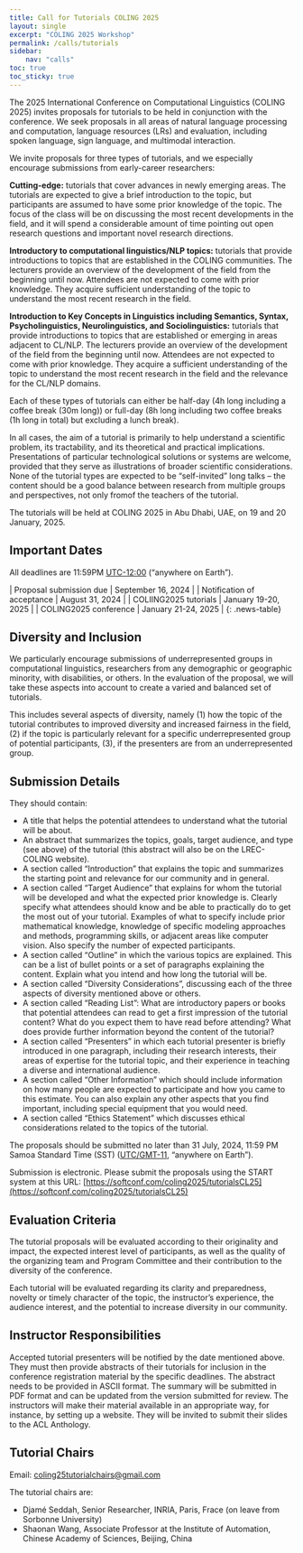 ```yaml
---
title: Call for Tutorials COLING 2025
layout: single
excerpt: "COLING 2025 Workshop"
permalink: /calls/tutorials
sidebar: 
    nav: "calls"
toc: true
toc_sticky: true
---
```


The 2025 International Conference on Computational Linguistics (COLING 2025) invites proposals for tutorials to be held in conjunction with the conference. We seek proposals in all areas of natural language processing and computation, language resources (LRs) and evaluation, including spoken language, sign language, and multimodal interaction.

We invite proposals for three types of tutorials, and we especially encourage submissions from early-career researchers:

**Cutting-edge:** tutorials that cover advances in newly emerging areas. The tutorials are expected to give a brief introduction to the topic, but participants are assumed to have some prior knowledge of the topic. The focus of the class will be on discussing the most recent developments in the field, and it will spend a considerable amount of time pointing out open research questions and important novel research directions.

**Introductory to computational linguistics/NLP topics:** tutorials that provide introductions to topics that are established in the COLING communities. The lecturers provide an overview of the development of the field from the beginning until now. Attendees are not expected to come with prior knowledge. They acquire sufficient understanding of the topic to understand the most recent research in the field.

**Introduction to Key Concepts in Linguistics including Semantics, Syntax, Psycholinguistics, Neurolinguistics, and Sociolinguistics:** tutorials that provide introductions to topics that are established or emerging in areas adjacent to CL/NLP. The lecturers provide an overview of the development of the field from the beginning until now. Attendees are not expected to come with prior knowledge. They acquire a sufficient understanding of the topic to understand the most recent research in the field and the relevance for the CL/NLP domains.

Each of these types of tutorials can either be half-day (4h long including a coffee break (30m long)) or full-day (8h long including two coffee breaks (1h long in total) but excluding a lunch break).

In all cases, the aim of a tutorial is primarily to help understand a scientific problem, its tractability, and its theoretical and practical implications. Presentations of particular technological solutions or systems are welcome, provided that they serve as illustrations of broader scientific considerations. None of the tutorial types are expected to be “self-invited” long talks – the content should be a good balance between research from multiple groups and perspectives, not only fromof the teachers of the tutorial.

The tutorials will be held at COLING 2025 in Abu Dhabi, UAE, on 19 and 20 January, 2025.

## Important Dates

All deadlines are 11:59PM [UTC-12:00](https://www.timeanddate.com/time/zone/timezone/utc-12) (“anywhere on Earth”).

<style>
.news-table { font-size: .9em; table-layout: fixed; text-align: left; }
.news-table tr td:nth-child(1) { font-weight: bold; width: 80em; }
.news-table tr td:nth-child(2) { width: 55em; }
</style>

| Proposal submission due | September 16, 2024 |
| Notification of acceptance | August 31, 2024 |
| COLIING2025 tutorials | January 19-20, 2025 |
| COLING2025 conference | January 21-24, 2025 |
{: .news-table}

## Diversity and Inclusion

We particularly encourage submissions of underrepresented groups in computational linguistics, researchers from any demographic or geographic minority, with disabilities, or others. In the evaluation of the proposal, we will take these aspects into account to create a varied and balanced set of tutorials.

This includes several aspects of diversity, namely (1) how the topic of the tutorial contributes to improved diversity and increased fairness in the field, (2) if the topic is particularly relevant for a specific underrepresented group of potential participants, (3), if the presenters are from an underrepresented group.

## Submission Details

They should contain:
- A title that helps the potential attendees to understand what the tutorial will be about.
- An abstract that summarizes the topics, goals, target audience, and type (see above) of the tutorial (this abstract will also be on the LREC-COLING website).
- A section called “Introduction” that explains the topic and summarizes the starting point and relevance for our community and in general.
- A section called “Target Audience” that explains for whom the tutorial will be developed and what the expected prior knowledge is. Clearly specify what attendees should know and be able to practically do to get the most out of your tutorial. Examples of what to specify include prior mathematical knowledge, knowledge of specific modeling approaches and methods, programming skills, or adjacent areas like computer vision. Also specify the number of expected participants.
- A section called “Outline” in which the various topics are explained. This can be a list of bullet points or a set of paragraphs explaining the content. Explain what you intend and how long the tutorial will be.
- A section called “Diversity Considerations”, discussing each of the three aspects of diversity mentioned above or others.
- A section called “Reading List”: What are introductory papers or books that potential attendees can read to get a first impression of the tutorial content? What do you expect them to have read before attending? What does provide further information beyond the content of the tutorial?
- A section called “Presenters” in which each tutorial presenter is briefly introduced in one paragraph, including their research interests, their areas of expertise for the tutorial topic, and their experience in teaching a diverse and international audience.
- A section called “Other Information” which should include information on how many people are expected to participate and how you came to this estimate. You can also explain any other aspects that you find important, including special equipment that you would need.
- A section called “Ethics Statement” which discusses ethical considerations related to the topics of the tutorial.

The proposals should be submitted no later than 31 July, 2024, 11:59 PM Samoa Standard Time (SST) ([UTC/GMT-11](https://www.timeanddate.com/time/zone/timezone/utc-11), “anywhere on Earth”).

Submission is electronic. Please submit the proposals using the START system at this URL: [https://softconf.com/coling2025/tutorialsCL25](https://softconf.com/coling2025/tutorialsCL25)


## Evaluation Criteria

The tutorial proposals will be evaluated according to their originality and impact, the expected interest level of participants, as well as the quality of the organizing team and Program Committee and their contribution to the diversity of the conference.

Each tutorial will be evaluated regarding its clarity and preparedness, novelty or timely character of the topic, the instructor’s experience, the audience interest, and the potential to increase diversity in our community.

## Instructor Responsibilities

Accepted tutorial presenters will be notified by the date mentioned above. They must then provide abstracts of their tutorials for inclusion in the conference registration material by the specific deadlines. The abstract needs to be provided in ASCII format. The summary will be submitted in PDF format and can be updated from the version submitted for review. The instructors will make their material available in an appropriate way, for instance, by setting up a website. They will be invited to submit their slides to the ACL Anthology.

## Tutorial Chairs

Email: [coling25tutorialchairs@gmail.com](mailto:coling25tutorialchairs@gmail.com)

The tutorial chairs are:

- Djamé Seddah, Senior Researcher, INRIA, Paris, Frace  (on leave from Sorbonne University)
- Shaonan Wang, Associate Professor at the Institute of Automation, Chinese Academy of Sciences, Beijing, China